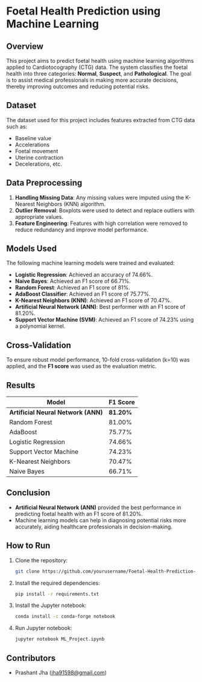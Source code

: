 # Foetal Health Prediction using Machine Learning

## Overview

This project aims to predict foetal health using machine learning algorithms applied to Cardiotocography (CTG) data. The system classifies the foetal health into three categories: **Normal**, **Suspect**, and **Pathological**. The goal is to assist medical professionals in making more accurate decisions, thereby improving outcomes and reducing potential risks.

## Dataset

The dataset used for this project includes features extracted from CTG data such as:
- Baseline value
- Accelerations
- Foetal movement
- Uterine contraction
- Decelerations, etc.

## Data Preprocessing

1. **Handling Missing Data**: Any missing values were imputed using the K-Nearest Neighbors (KNN) algorithm.
2. **Outlier Removal**: Boxplots were used to detect and replace outliers with appropriate values.
3. **Feature Engineering**: Features with high correlation were removed to reduce redundancy and improve model performance.

## Models Used

The following machine learning models were trained and evaluated:
- **Logistic Regression**: Achieved an accuracy of 74.66%.
- **Naive Bayes**: Achieved an F1 score of 66.71%.
- **Random Forest**: Achieved an F1 score of 81%.
- **AdaBoost Classifier**: Achieved an F1 score of 75.77%.
- **K-Nearest Neighbors (KNN)**: Achieved an F1 score of 70.47%.
- **Artificial Neural Network (ANN)**: Best performer with an F1 score of 81.20%.
- **Support Vector Machine (SVM)**: Achieved an F1 score of 74.23% using a polynomial kernel.

## Cross-Validation

To ensure robust model performance, 10-fold cross-validation (k=10) was applied, and the **F1 score** was used as the evaluation metric.

## Results

| Model                   | F1 Score  |
|-------------------------|-----------|
| **Artificial Neural Network (ANN)** | **81.20%**   |
| Random Forest            | 81.00%    |
| AdaBoost                 | 75.77%    |
| Logistic Regression      | 74.66%    |
| Support Vector Machine   | 74.23%    |
| K-Nearest Neighbors      | 70.47%    |
| Naive Bayes              | 66.71%    |

## Conclusion

- **Artificial Neural Network (ANN)** provided the best performance in predicting foetal health with an F1 score of 81.20%.
- Machine learning models can help in diagnosing potential risks more accurately, aiding healthcare professionals in decision-making.

## How to Run

1. Clone the repository:
    ```bash
    git clone https://github.com/yourusername/Foetal-Health-Prediction-ML-Project.git
    ```
2. Install the required dependencies:
    ```bash
    pip install -r requirements.txt
    ```
3. Install the Jupyter notebook:
    ```bash
    conda install -c conda-forge notebook
    ```
3. Run Jupyter notebook:
    ```bash
    jupyter notebook ML_Project.ipynb
    ```

## Contributors

- Prashant Jha ([jha91598@gmail.com](mailto:jha91598@gmail.com))


